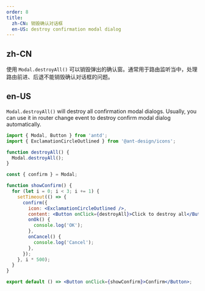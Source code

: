 ```yaml
---
order: 8
title:
  zh-CN: 销毁确认对话框
  en-US: destroy confirmation modal dialog
---
```


## zh-CN

使用 `Modal.destroyAll()` 可以销毁弹出的确认窗。通常用于路由监听当中，处理路由前进、后退不能销毁确认对话框的问题。

## en-US

`Modal.destroyAll()` will destroy all confirmation modal dialogs. Usually, you can use it in router change event to destroy confirm modal dialog automatically.

```jsx
import { Modal, Button } from 'antd';
import { ExclamationCircleOutlined } from '@ant-design/icons';

function destroyAll() {
  Modal.destroyAll();
}

const { confirm } = Modal;

function showConfirm() {
  for (let i = 0; i < 3; i += 1) {
    setTimeout(() => {
      confirm({
        icon: <ExclamationCircleOutlined />,
        content: <Button onClick={destroyAll}>Click to destroy all</Button>,
        onOk() {
          console.log('OK');
        },
        onCancel() {
          console.log('Cancel');
        },
      });
    }, i * 500);
  }
}

export default () => <Button onClick={showConfirm}>Confirm</Button>;
```
